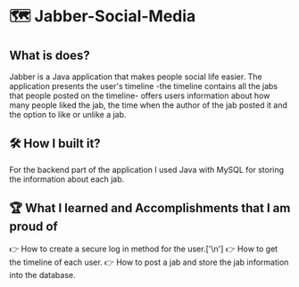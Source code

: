 # :world_map: Jabber-Social-Media

## What is does?
Jabber is a Java application that makes people social life easier. The application presents the user's timeline -the timeline contains all the jabs that people posted on the timeline- offers users information about how many people liked the jab, the time when the author of the jab posted it and the option to like or unlike a jab.

## :hammer_and_wrench: How I built it?
For the backend part of the application I used Java with MySQL for storing the information about each jab.

## :trophy: What I learned and Accomplishments that I am proud of
:point_right: How to create a secure log in method for the user.['\n']
:point_right: How to get the timeline of each user.
:point_right: How to post a jab and store the jab information into the database.
